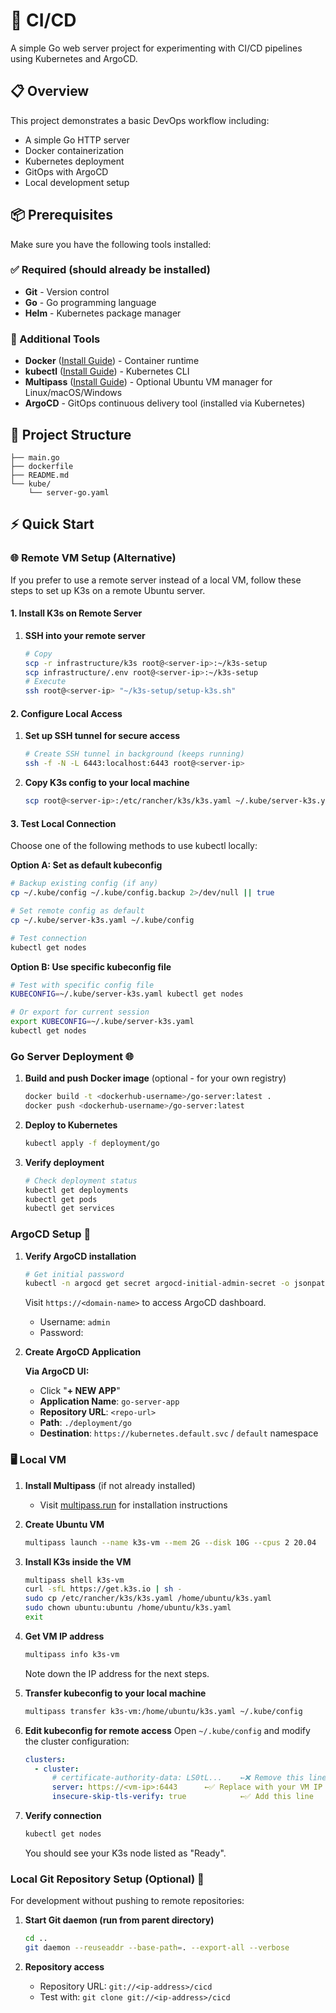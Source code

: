 # 🚀 CI/CD

A simple Go web server project for experimenting with CI/CD pipelines using Kubernetes and ArgoCD.

## 📋 Overview

This project demonstrates a basic DevOps workflow including:

- A simple Go HTTP server
- Docker containerization
- Kubernetes deployment
- GitOps with ArgoCD
- Local development setup

## 📦 Prerequisites

Make sure you have the following tools installed:

### ✅ Required (should already be installed)

- **Git** - Version control
- **Go** - Go programming language
- **Helm** - Kubernetes package manager

### 🔧 Additional Tools

- **Docker** ([Install Guide](https://docs.docker.com/get-docker/)) - Container runtime
- **kubectl** ([Install Guide](https://kubernetes.io/docs/tasks/tools/)) - Kubernetes CLI
- **Multipass** ([Install Guide](https://multipass.run/install)) - Optional Ubuntu VM manager for Linux/macOS/Windows
- **ArgoCD** - GitOps continuous delivery tool (installed via Kubernetes)

## 📁 Project Structure

```
├── main.go
├── dockerfile
├── README.md
└── kube/
    └── server-go.yaml
```

## ⚡ Quick Start

### 🌐 Remote VM Setup (Alternative)

If you prefer to use a remote server instead of a local VM, follow these steps to set up K3s on a remote Ubuntu server.

#### 1. Install K3s on Remote Server

1. **SSH into your remote server**

   ```bash
   # Copy
   scp -r infrastructure/k3s root@<server-ip>:~/k3s-setup
   scp infrastructure/.env root@<server-ip>:~/k3s-setup
   # Execute
   ssh root@<server-ip> "~/k3s-setup/setup-k3s.sh"
   ```

#### 2. Configure Local Access

1. **Set up SSH tunnel for secure access**

   ```bash
   # Create SSH tunnel in background (keeps running)
   ssh -f -N -L 6443:localhost:6443 root@<server-ip>
   ```

2. **Copy K3s config to your local machine**

   ```bash
   scp root@<server-ip>:/etc/rancher/k3s/k3s.yaml ~/.kube/server-k3s.yaml
   ```

#### 3. Test Local Connection

Choose one of the following methods to use kubectl locally:

**Option A: Set as default kubeconfig**

```bash
# Backup existing config (if any)
cp ~/.kube/config ~/.kube/config.backup 2>/dev/null || true

# Set remote config as default
cp ~/.kube/server-k3s.yaml ~/.kube/config

# Test connection
kubectl get nodes
```

**Option B: Use specific kubeconfig file**

```bash
# Test with specific config file
KUBECONFIG=~/.kube/server-k3s.yaml kubectl get nodes

# Or export for current session
export KUBECONFIG=~/.kube/server-k3s.yaml
kubectl get nodes
```

### Go Server Deployment 🌐

1. **Build and push Docker image** (optional - for your own registry)

   ```bash
   docker build -t <dockerhub-username>/go-server:latest .
   docker push <dockerhub-username>/go-server:latest
   ```

2. **Deploy to Kubernetes**

   ```bash
   kubectl apply -f deployment/go
   ```

3. **Verify deployment**

   ```bash
   # Check deployment status
   kubectl get deployments
   kubectl get pods
   kubectl get services
   ```

### ArgoCD Setup 🚀

1. **Verify ArgoCD installation**

   ```bash
   # Get initial password
   kubectl -n argocd get secret argocd-initial-admin-secret -o jsonpath="{.data.password}" | base64 -d
   ```

   Visit `https://<domain-name>` to access ArgoCD dashboard.

   - Username: `admin`
   - Password: <initial-password>

2. **Create ArgoCD Application**

   **Via ArgoCD UI:**

   - Click "**+ NEW APP**"
   - **Application Name**: `go-server-app`
   - **Repository URL**: `<repo-url>`
   - **Path**: `./deployment/go`
   - **Destination**: `https://kubernetes.default.svc` / `default` namespace

### 🖥️ Local VM

1. **Install Multipass** (if not already installed)

   - Visit [multipass.run](https://multipass.run/install) for installation instructions

2. **Create Ubuntu VM**

   ```bash
   multipass launch --name k3s-vm --mem 2G --disk 10G --cpus 2 20.04
   ```

3. **Install K3s inside the VM**

   ```bash
   multipass shell k3s-vm
   curl -sfL https://get.k3s.io | sh -
   sudo cp /etc/rancher/k3s/k3s.yaml /home/ubuntu/k3s.yaml
   sudo chown ubuntu:ubuntu /home/ubuntu/k3s.yaml
   exit
   ```

4. **Get VM IP address**

   ```bash
   multipass info k3s-vm
   ```

   Note down the IP address for the next steps.

5. **Transfer kubeconfig to your local machine**

   ```bash
   multipass transfer k3s-vm:/home/ubuntu/k3s.yaml ~/.kube/config
   ```

6. **Edit kubeconfig for remote access**
   Open `~/.kube/config` and modify the cluster configuration:

   ```yaml
   clusters:
     - cluster:
         # certificate-authority-data: LS0tL...    ←❌ Remove this line
         server: https://<vm-ip>:6443      ←✅ Replace with your VM IP
         insecure-skip-tls-verify: true            ←✅ Add this line
   ```

7. **Verify connection**
   ```bash
   kubectl get nodes
   ```
   You should see your K3s node listed as "Ready".

### Local Git Repository Setup (Optional) 🌳

For development without pushing to remote repositories:

1. **Start Git daemon (run from parent directory)**

   ```bash
   cd ..
   git daemon --reuseaddr --base-path=. --export-all --verbose
   ```

2. **Repository access**
   - Repository URL: `git://<ip-address>/cicd`
   - Test with: `git clone git://<ip-address>/cicd`
